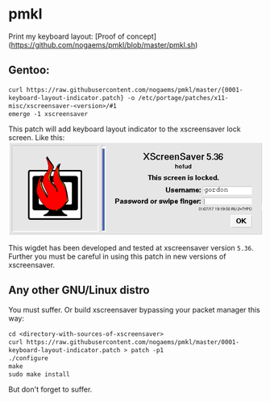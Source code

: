 # pmkl
Print my keyboard layout: [Proof of concept] (https://github.com/nogaems/pmkl/blob/master/pmkl.sh)

## Gentoo:
```
curl https://raw.githubusercontent.com/nogaems/pmkl/master/{0001-keyboard-layout-indicator.patch} -o /etc/portage/patches/x11-misc/xscreensaver-<version>/#1
emerge -1 xscreensaver
```

This patch will add keyboard layout indicator to the xscreensaver lock screen. Like this:
![screenshot](https://raw.githubusercontent.com/nogaems/pmkl/screenshot/ofmrhd.png)

This wigdet has been developed and tested at xscreensaver version `5.36`. Further you must be careful in using this patch in new versions of xscreensaver.

## Any other GNU/Linux distro
You must suffer. Or build xscreensaver bypassing your packet manager this way:

```
cd <directory-with-sources-of-xscreensaver>
curl https://raw.githubusercontent.com/nogaems/pmkl/master/0001-keyboard-layout-indicator.patch > patch -p1
./configure
make
sudo make install
```

But don't forget to suffer.
